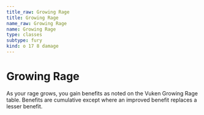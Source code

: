 ```yaml
---
title_raw: Growing Rage
title: Growing Rage
name_raw: Growing Rage
name: Growing Rage
type: classes
subtype: fury
kind: o 17 8 damage
---
```


# Growing Rage

As your rage grows, you gain benefits as noted on the Vuken Growing Rage table. Benefits are cumulative except where an improved benefit replaces a lesser benefit.

